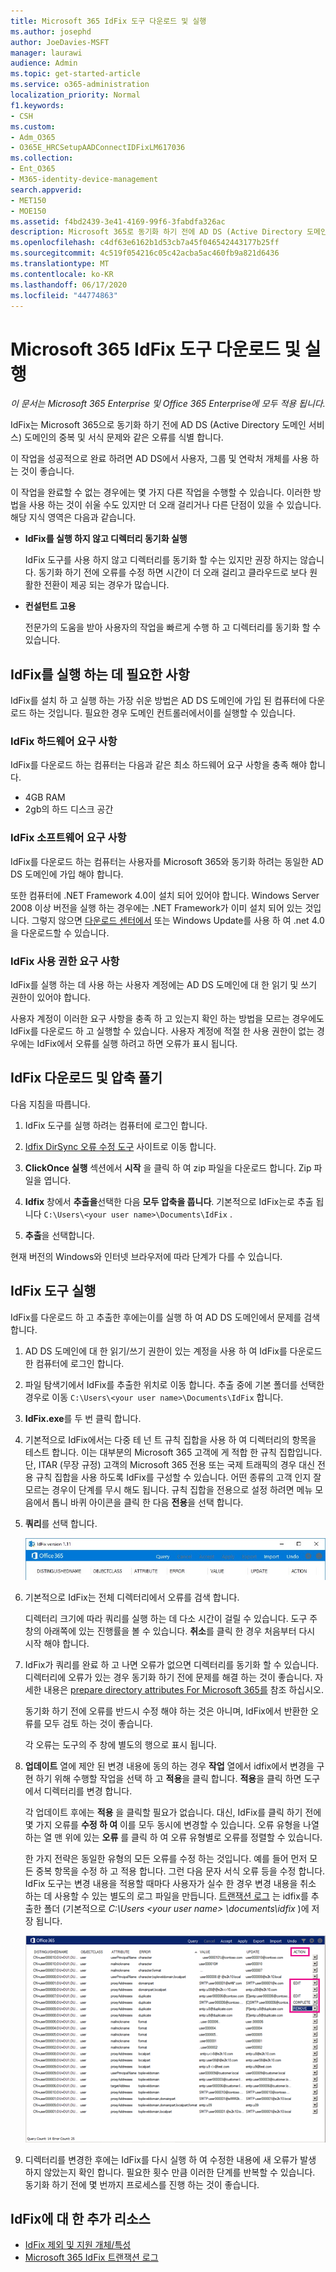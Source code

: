 ```yaml
---
title: Microsoft 365 IdFix 도구 다운로드 및 실행
ms.author: josephd
author: JoeDavies-MSFT
manager: laurawi
audience: Admin
ms.topic: get-started-article
ms.service: o365-administration
localization_priority: Normal
f1.keywords:
- CSH
ms.custom:
- Adm_O365
- O365E_HRCSetupAADConnectIDFixLM617036
ms.collection:
- Ent_O365
- M365-identity-device-management
search.appverid:
- MET150
- MOE150
ms.assetid: f4bd2439-3e41-4169-99f6-3fabdfa326ac
description: Microsoft 365로 동기화 하기 전에 AD DS (Active Directory 도메인 서비스)를 정리 하는 데 도움이 되는 Microsoft 365 IdFix 도구를 다운로드 하 고 실행 하는 방법을 설명 합니다.
ms.openlocfilehash: c4df63e6162b1d53cb7a45f046542443177b25ff
ms.sourcegitcommit: 4c519f054216c05c42acba5ac460fb9a821d6436
ms.translationtype: MT
ms.contentlocale: ko-KR
ms.lasthandoff: 06/17/2020
ms.locfileid: "44774863"
---
```

# <a name="download-and-run-the-microsoft-365-idfix-tool"></a>Microsoft 365 IdFix 도구 다운로드 및 실행

*이 문서는 Microsoft 365 Enterprise 및 Office 365 Enterprise에 모두 적용 됩니다.*

IdFix는 Microsoft 365으로 동기화 하기 전에 AD DS (Active Directory 도메인 서비스) 도메인의 중복 및 서식 문제와 같은 오류를 식별 합니다. 
  
이 작업을 성공적으로 완료 하려면 AD DS에서 사용자, 그룹 및 연락처 개체를 사용 하는 것이 좋습니다.
  
이 작업을 완료할 수 없는 경우에는 몇 가지 다른 작업을 수행할 수 있습니다. 이러한 방법을 사용 하는 것이 쉬울 수도 있지만 더 오래 걸리거나 다른 단점이 있을 수 있습니다. 해당 지식 영역은 다음과 같습니다.
  
- **IdFix를 실행 하지 않고 디렉터리 동기화 실행** 

  IdFix 도구를 사용 하지 않고 디렉터리를 동기화 할 수는 있지만 권장 하지는 않습니다. 동기화 하기 전에 오류를 수정 하면 시간이 더 오래 걸리고 클라우드로 보다 원활한 전환이 제공 되는 경우가 많습니다. 

- **컨설턴트 고용** 

  전문가의 도움을 받아 사용자의 작업을 빠르게 수행 하 고 디렉터리를 동기화 할 수 있습니다. 
    
## <a name="what-you-need-to-run-idfix"></a>IdFix를 실행 하는 데 필요한 사항

IdFix를 설치 하 고 실행 하는 가장 쉬운 방법은 AD DS 도메인에 가입 된 컴퓨터에 다운로드 하는 것입니다. 필요한 경우 도메인 컨트롤러에서이를 실행할 수 있습니다.
  
### <a name="idfix-hardware-requirements"></a>IdFix 하드웨어 요구 사항

IdFix를 다운로드 하는 컴퓨터는 다음과 같은 최소 하드웨어 요구 사항을 충족 해야 합니다.
  
- 4GB RAM
- 2gb의 하드 디스크 공간
   
### <a name="idfix-software-requirements"></a>IdFix 소프트웨어 요구 사항

IdFix를 다운로드 하는 컴퓨터는 사용자를 Microsoft 365와 동기화 하려는 동일한 AD DS 도메인에 가입 해야 합니다. 

또한 컴퓨터에 .NET Framework 4.0이 설치 되어 있어야 합니다. Windows Server 2008 이상 버전을 실행 하는 경우에는 .NET Framework가 이미 설치 되어 있는 것입니다. 그렇지 않으면 [다운로드 센터에서](https://go.microsoft.com/fwlink/p/?LinkId=400475) 또는 Windows Update를 사용 하 여 .net 4.0을 다운로드할 수 있습니다. 
  
### <a name="idfix-permissions-requirements"></a>IdFix 사용 권한 요구 사항

IdFix를 실행 하는 데 사용 하는 사용자 계정에는 AD DS 도메인에 대 한 읽기 및 쓰기 권한이 있어야 합니다.
  
사용자 계정이 이러한 요구 사항을 충족 하 고 있는지 확인 하는 방법을 모르는 경우에도 IdFix를 다운로드 하 고 실행할 수 있습니다. 사용자 계정에 적절 한 사용 권한이 없는 경우에는 IdFix에서 오류를 실행 하려고 하면 오류가 표시 됩니다.
  
## <a name="download-and-extract-idfix"></a>IdFix 다운로드 및 압축 풀기

다음 지침을 따릅니다. 
  
1. IdFix 도구를 실행 하려는 컴퓨터에 로그인 합니다.
    
2. [Idfix DirSync 오류 수정 도구](https://github.com/microsoft/idfix) 사이트로 이동 합니다.
    
3. **ClickOnce 실행** 섹션에서 **시작** 을 클릭 하 여 zip 파일을 다운로드 합니다. Zip 파일을 엽니다.
    
4. **Idfix** 창에서 **추출을**선택한 다음 **모두 압축을 풉니다**. 기본적으로 IdFix는로 추출 됩니다 `C:\Users\<your user name>\Documents\IdFix` . 
    
5. **추출**을 선택합니다.

현재 버전의 Windows와 인터넷 브라우저에 따라 단계가 다를 수 있습니다.
    
## <a name="run-the-idfix-tool"></a>IdFix 도구 실행

IdFix를 다운로드 하 고 추출한 후에는이를 실행 하 여 AD DS 도메인에서 문제를 검색 합니다.
  
1. AD DS 도메인에 대 한 읽기/쓰기 권한이 있는 계정을 사용 하 여 IdFix를 다운로드 한 컴퓨터에 로그인 합니다.
    
2. 파일 탐색기에서 IdFix를 추출한 위치로 이동 합니다. 추출 중에 기본 폴더를 선택한 경우로 이동 `C:\Users\<your user name>\Documents\IdFix` 합니다. 
    
3. **IdFix.exe**를 두 번 클릭 합니다. 
  
4. 기본적으로 IdFix에서는 다중 테 넌 트 규칙 집합을 사용 하 여 디렉터리의 항목을 테스트 합니다. 이는 대부분의 Microsoft 365 고객에 게 적합 한 규칙 집합입니다. 단, ITAR (무장 규정) 고객의 Microsoft 365 전용 또는 국제 트래픽의 경우 대신 전용 규칙 집합을 사용 하도록 IdFix를 구성할 수 있습니다. 어떤 종류의 고객 인지 잘 모르는 경우이 단계를 무시 해도 됩니다. 규칙 집합을 전용으로 설정 하려면 메뉴 모음에서 톱니 바퀴 아이콘을 클릭 한 다음 **전용**을 선택 합니다.
    
5. **쿼리**를 선택 합니다.
    
    ![IdFix에서 쿼리를 선택 합니다.](media/a07a7aa7-d0ac-4817-8757-946019813a57.JPG)
  
6. 기본적으로 IdFix는 전체 디렉터리에서 오류를 검색 합니다.
    
    디렉터리 크기에 따라 쿼리를 실행 하는 데 다소 시간이 걸릴 수 있습니다. 도구 주 창의 아래쪽에 있는 진행률을 볼 수 있습니다. **취소**를 클릭 한 경우 처음부터 다시 시작 해야 합니다.
  
7. IdFix가 쿼리를 완료 하 고 나면 오류가 없으면 디렉터리를 동기화 할 수 있습니다. 디렉터리에 오류가 있는 경우 동기화 하기 전에 문제를 해결 하는 것이 좋습니다. 자세한 내용은 [prepare directory attributes For Microsoft 365를](prepare-directory-attributes-for-synch-with-idfix.md) 참조 하십시오.
    
    동기화 하기 전에 오류를 반드시 수정 해야 하는 것은 아니며, IdFix에서 반환한 오류를 모두 검토 하는 것이 좋습니다.
    
    각 오류는 도구의 주 창에 별도의 행으로 표시 됩니다. 
    
8. **업데이트** 열에 제안 된 변경 내용에 동의 하는 경우 **작업** 열에서 idfix에서 변경을 구현 하기 위해 수행할 작업을 선택 하 고 **적용**을 클릭 합니다. **적용**을 클릭 하면 도구에서 디렉터리를 변경 합니다.
    
    각 업데이트 후에는 **적용** 을 클릭할 필요가 없습니다. 대신, IdFix를 클릭 하기 전에 몇 가지 오류를 **수정 하 여** 이를 모두 동시에 변경할 수 있습니다. 오류 유형을 나열 하는 열 맨 위에 있는 **오류** 를 클릭 하 여 오류 유형별로 오류를 정렬할 수 있습니다. 
    
    한 가지 전략은 동일한 유형의 모든 오류를 수정 하는 것입니다. 예를 들어 먼저 모든 중복 항목을 수정 하 고 적용 합니다. 그런 다음 문자 서식 오류 등을 수정 합니다. IdFix 도구는 변경 내용을 적용할 때마다 사용자가 실수 한 경우 변경 내용을 취소 하는 데 사용할 수 있는 별도의 로그 파일을 만듭니다. [트랜잭션 로그](idfix-transaction-log.md) 는 idfix를 추출한 폴더 (기본적으로 _C:\Users \<your user name> \documents\idfix_ )에 저장 됩니다. 
    
    ![IdFix에서 오류를 수정.](media/5f051070-652c-4be7-98bf-312295e32371.png)
  
9. 디렉터리를 변경한 후에는 IdFix를 다시 실행 하 여 수정한 내용에 새 오류가 발생 하지 않았는지 확인 합니다. 필요한 횟수 만큼 이러한 단계를 반복할 수 있습니다. 동기화 하기 전에 몇 번까지 프로세스를 진행 하는 것이 좋습니다.
    
## <a name="additional-resources-on-idfix"></a>IdFix에 대 한 추가 리소스 

- [IdFix 제외 및 지원 개체/특성](idfix-excluded-and-supported-objects-and-attributes.md)  
- [Microsoft 365 IdFix 트랜잭션 로그](idfix-transaction-log.md)
    

